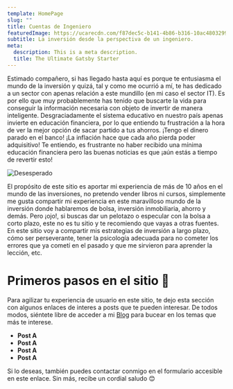 ```yaml
---
template: HomePage
slug: ""
title: Cuentas de Ingeniero
featuredImage: https://ucarecdn.com/f87dec5c-b141-4b86-b316-10ac4803299a/
subtitle: La inversión desde la perspectiva de un ingeniero.
meta:
  description: This is a meta description.
  title: The Ultimate Gatsby Starter
---
```

Estimado compañero, si has llegado hasta aquí es porque te entusiasma el mundo de la inversión y quizá, tal y como me ocurrió a mí, te has dedicado a un sector con apenas relación a este mundillo (en mi caso el sector IT). Es por ello que muy probablemente has tenido que buscarte la vida para conseguir la información necesaria con objeto de invertir de manera inteligente. Desgraciadamente el sistema educativo en nuestro país apenas invierte en educación financiera, por lo que entiendo tu frustración a la hora de ver la mejor opción de sacar partido a tus ahorros. ¡Tengo el dinero parado en el banco! ¡La inflación hace que cada año pierda poder adquisitivo! Te entiendo, es frustrante no haber recibido una mínima educación financiera pero las buenas noticias es que ¡aún estás a tiempo de revertir esto!

![Desesperado](https://ucarecdn.com/04a5d8d4-b47c-4620-abc2-5c6a42d545e7/ "Desesperado")

El propósito de este sitio es aportar mi experiencia de más de 10 años en el mundo de las inversiones, no pretendo vender libros ni cursos, simplemente me gusta compartir mi experiencia en este maravilloso mundo de la inversión donde hablaremos de bolsa, inversión inmobiliaria, ahorro y demás. Pero ¡ojo!, si buscas dar un pelotazo o especular con la bolsa a corto plazo, este no es tu sitio y te recomiendo que vayas a otras fuentes. En este sitio voy a compartir mis estrategias de inversión a largo plazo, cómo ser perseverante, tener la psicología adecuada para no cometer los errores que ya cometí en el pasado y que me sirvieron para aprender la lección, etc.

# Primeros pasos en el sitio 🚀

Para agilizar tu experiencia de usuario en este sitio, te dejo esta sección con algunos enlaces de interes a posts que te pueden interesar. De todos modos, siéntete libre de acceder a mi [Blog](/blog) para bucear en los temas que más te interese.

* **[](https://gatsbyjs.org)Post A**
* **Post A**
* **Post A**
* **Post A**

Si lo deseas, también puedes contactar conmigo en el formulario accesible en este enlace. Sin más, recibe un cordial saludo 😊